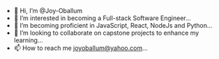 - 👋 Hi, I’m @Joy-Oballum
- 👀 I’m interested in becoming a Full-stack Software Engineer...
- 🌱 I’m becoming proficient in JavaScript, React, NodeJs and Python...
- 💞️ I’m looking to collaborate on capstone projects to enhance my learning...
- 📫 How to reach me joyoballum@yahoo.com...

<!---
Joy-Oballum/Joy-Oballum is a ✨ special ✨ repository because its `README.md` (this file) appears on your GitHub profile.
You can click the Preview link to take a look at your changes.
--->
